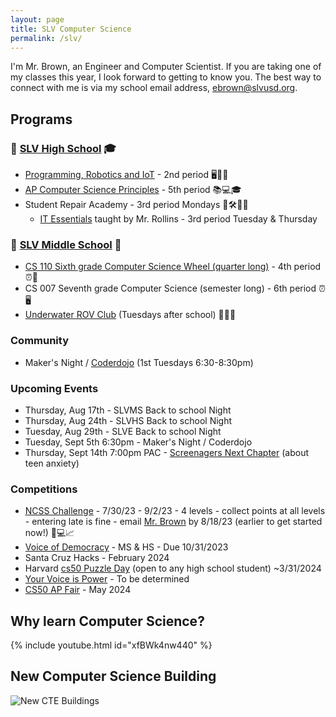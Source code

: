 ```yaml
---
layout: page
title: SLV Computer Science
permalink: /slv/
---
```


I'm Mr. Brown, an Engineer and Computer Scientist. If you are taking one of my classes this year, I look forward to getting to know you. The best way to connect with me is via my school email address, [ebrown@slvusd.org](mailto:ebrown@slvusd.org).

## Programs
### 🏢 [SLV High School](https://hs.slvusd.org) 🎓

* [Programming, Robotics and IoT](/slv/2023-24/robotics.md) - 2nd period 🖥️🤖🌐
* [AP Computer Science Principles](/slv/2023-24/csp.md) - 5th period 📚💻🎓
* Student Repair Academy - 3rd period Mondays 🔧🛠️👨‍🔧
  * [IT Essentials](https://itessentials.santacruzcoe.org/course-outline) taught by Mr. Rollins - 3rd period Tuesday & Thursday

### 🏫 [SLV Middle School](https://ms.slvusd.org) 🎒

* [CS 110 Sixth grade Computer Science Wheel (quarter long)](/slv/2023-24/cs110a.md) - 4th period ⏰🐍
* CS 007 Seventh grade Computer Science (semester long) - 6th period ⏰🖥️
* [Underwater ROV Club](/slv/2023-24/rov.md) (Tuesdays after school) 🌊🤿🔧

<!--
### SLV Elementary School

* 4th/5th Grade Coding Fridays (after school)
-->
### Community

* Maker's Night / [Coderdojo](https://coderdojo.com/en/about) (1st Tuesdays 6:30-8:30pm)

### Upcoming Events

* Thursday, Aug 17th - SLVMS Back to school Night
* Thursday, Aug 24th - SLVHS Back to school Night
* Tuesday, Aug 29th - SLVE Back to school Night
* Tuesday, Sept 5th 6:30pm - Maker's Night / Coderdojo
* Thursday, Sept 14th 7:00pm PAC - [Screenagers Next Chapter](https://www.screenagersmovie.com/about-screenagers-next-chapter) (about teen anxiety)

### Competitions

* [NCSS Challenge](https://groklearning.com/challenge/) - 7/30/23 - 9/2/23 - 4 levels - collect points at all levels - entering late is fine - email [Mr. Brown](mailto:ebrown@slvusd.org) by 8/18/23 (earlier to get started now!) 📅💻📈
* [Voice of Democracy](https://www.vfw.org/community/youth-and-education/youth-scholarships) - MS & HS - Due 10/31/2023
* Santa Cruz Hacks - February 2024
* Harvard [cs50 Puzzle Day](https://cs50.medium.com/this-was-cs50x-puzzle-day-2023-1134de6012c6) (open to any high school student) ~3/31/2024
* [Your Voice is Power](https://www.amazonfutureengineer.com/yourvoiceispower) - To be determined
* [CS50 AP Fair](https://spencertiberi.github.io/playbook50/events/cs50fair) - May 2024

## Why learn Computer Science?

{% include youtube.html id="xfBWk4nw440" %}
<br>

## New Computer Science Building

![New CTE Buildings](https://lh3.googleusercontent.com/pw/AIL4fc9Wf8EAP6FwjR0mhvBQWzIXs8VWDcTnZsVTfhY95dsXTv8nqiQz08-FoFN1b6Y0i9U-Tr4VeKGDHZ-0wmKd9YBSa21fZndBDedl8Gbp6xo1T3MQZzI=w2400)
